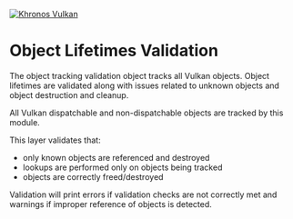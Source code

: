 <!-- markdownlint-disable MD041 -->
<!-- Copyright 2015-2025 LunarG, Inc. -->
[![Khronos Vulkan][1]][2]

[1]: https://vulkan.lunarg.com/img/Vulkan_100px_Dec16.png "https://www.khronos.org/vulkan/"
[2]: https://www.khronos.org/vulkan/

# Object Lifetimes Validation

The object tracking validation object tracks all Vulkan objects. Object lifetimes are validated
along with issues related to unknown objects and object destruction and cleanup.

All Vulkan dispatchable and non-dispatchable objects are tracked by this module.

This layer validates that:

- only known objects are referenced and destroyed
- lookups are performed only on objects being tracked
- objects are correctly freed/destroyed

Validation will print errors if validation checks are not correctly met and warnings if improper
reference of objects is detected.
